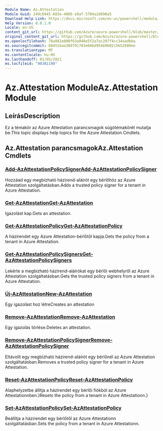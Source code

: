 ```yaml
---
Module Name: Az.Attestation
Module Guid: 249cb945-683e-4866-a9af-5704a2d890a5
Download Help Link: https://docs.microsoft.com/en-us/powershell/module/az.attestation
Help Version: 0.0.1.0
Locale: en-US
content_git_url: https://github.com/Azure/azure-powershell/blob/master/src/Attestation/Attestation/help/Az.Attestation.md
original_content_git_url: https://github.com/Azure/azure-powershell/blob/master/src/Attestation/Attestation/help/Az.Attestation.md
ms.openlocfilehash: 78a881e000f63a048e5f2a7ac297f4cc34aadbba
ms.sourcegitcommit: 68451baa389791703e666d95469602c5652609ee
ms.translationtype: MT
ms.contentlocale: hu-HU
ms.lasthandoff: 01/05/2021
ms.locfileid: "98381190"
---
```

# <span data-ttu-id="d8f22-101">Az.Attestation Module</span><span class="sxs-lookup"><span data-stu-id="d8f22-101">Az.Attestation Module</span></span>
## <span data-ttu-id="d8f22-102">Leírás</span><span class="sxs-lookup"><span data-stu-id="d8f22-102">Description</span></span>
<span data-ttu-id="d8f22-103">Ez a témakör az Azure Attestation parancsmagok súgótémakörét mutatja be.</span><span class="sxs-lookup"><span data-stu-id="d8f22-103">This topic displays help topics for the Azure Attestation Cmdlets.</span></span>

## <span data-ttu-id="d8f22-104">Az.Attestation parancsmagok</span><span class="sxs-lookup"><span data-stu-id="d8f22-104">Az.Attestation Cmdlets</span></span>
### [<span data-ttu-id="d8f22-105">Add-AzAttestationPolicySigner</span><span class="sxs-lookup"><span data-stu-id="d8f22-105">Add-AzAttestationPolicySigner</span></span>](Add-AzAttestationPolicySigner.md)
<span data-ttu-id="d8f22-106">Hozzáad egy megbízható házirend-aláírót egy bérlőhöz az Azure Attestation szolgáltatásban.</span><span class="sxs-lookup"><span data-stu-id="d8f22-106">Adds a trusted policy signer for a tenant in Azure Attestation.</span></span>

### [<span data-ttu-id="d8f22-107">Get-AzAttestation</span><span class="sxs-lookup"><span data-stu-id="d8f22-107">Get-AzAttestation</span></span>](Get-AzAttestation.md)
<span data-ttu-id="d8f22-108">Igazolást kap.</span><span class="sxs-lookup"><span data-stu-id="d8f22-108">Gets an attestation.</span></span>

### [<span data-ttu-id="d8f22-109">Get-AzAttestationPolicy</span><span class="sxs-lookup"><span data-stu-id="d8f22-109">Get-AzAttestationPolicy</span></span>](Get-AzAttestationPolicy.md)
<span data-ttu-id="d8f22-110">A házirendet egy Azure Attestation-bérlőtől kapja.</span><span class="sxs-lookup"><span data-stu-id="d8f22-110">Gets the policy from a tenant in Azure Attestation.</span></span>

### [<span data-ttu-id="d8f22-111">Get-AzAttestationPolicySigners</span><span class="sxs-lookup"><span data-stu-id="d8f22-111">Get-AzAttestationPolicySigners</span></span>](Get-AzAttestationPolicySigners.md)
<span data-ttu-id="d8f22-112">Lekérte a megbízható házirend-aláírókat egy bérlői webhelyről az Azure Attestation szolgáltatásban.</span><span class="sxs-lookup"><span data-stu-id="d8f22-112">Gets the trusted policy signers from a tenant in Azure Attestation.</span></span>

### [<span data-ttu-id="d8f22-113">Új-AzAttestation</span><span class="sxs-lookup"><span data-stu-id="d8f22-113">New-AzAttestation</span></span>](New-AzAttestation.md)
<span data-ttu-id="d8f22-114">Egy igazolást hoz létre</span><span class="sxs-lookup"><span data-stu-id="d8f22-114">Creates an attestation</span></span>

### [<span data-ttu-id="d8f22-115">Remove-AzAttestation</span><span class="sxs-lookup"><span data-stu-id="d8f22-115">Remove-AzAttestation</span></span>](Remove-AzAttestation.md)
<span data-ttu-id="d8f22-116">Egy igazolás törlése.</span><span class="sxs-lookup"><span data-stu-id="d8f22-116">Deletes an attestation.</span></span>

### [<span data-ttu-id="d8f22-117">Remove-AzAttestationPolicySigner</span><span class="sxs-lookup"><span data-stu-id="d8f22-117">Remove-AzAttestationPolicySigner</span></span>](Remove-AzAttestationPolicySigner.md)
<span data-ttu-id="d8f22-118">Eltávolít egy megbízható házirend-aláírót egy bérlőnél az Azure Attestation szolgáltatásban.</span><span class="sxs-lookup"><span data-stu-id="d8f22-118">Removes a trusted policy signer for a tenant in Azure Attestation.</span></span>

### [<span data-ttu-id="d8f22-119">Reset-AzAttestationPolicy</span><span class="sxs-lookup"><span data-stu-id="d8f22-119">Reset-AzAttestationPolicy</span></span>](Reset-AzAttestationPolicy.md)
<span data-ttu-id="d8f22-120">Alaphelyzetbe állítja a házirendet egy bérlői fiókból az Azure Attestationnben.}</span><span class="sxs-lookup"><span data-stu-id="d8f22-120">Resets the policy from a tenant in Azure Attestationn.}</span></span>

### [<span data-ttu-id="d8f22-121">Set-AzAttestationPolicy</span><span class="sxs-lookup"><span data-stu-id="d8f22-121">Set-AzAttestationPolicy</span></span>](Set-AzAttestationPolicy.md)
<span data-ttu-id="d8f22-122">Beállítja a házirendet egy bérlőtől az Azure Attestationn szolgáltatásban.</span><span class="sxs-lookup"><span data-stu-id="d8f22-122">Sets the policy from a tenant in Azure Attestationn.</span></span>

